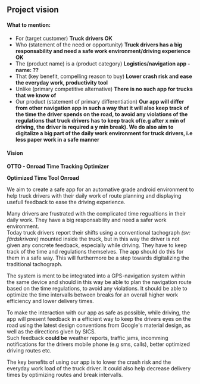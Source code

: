 ## Project vision

#### What to mention:
* For (target customer) <b>Truck drivers OK</b>
* Who (statement of the need or opportunity) <b>Truck drivers has a big responsability and need a safe work environment/driving experience OK</b>
* The (product name) is a (product category) <b>Logistics/navigation app - name: ??</b>
* That (key benefit, compelling reason to buy) <b>Lower crash risk and ease the everyday work, productivity tool</b>
* Unlike (primary competitive alternative) <b>There is no such app for trucks that we know of</b>
* Our product (statement of primary differentiation) <b>Our app will differ from other navigation app in such a way that it will also keep track of the time the driver spends on the road, to avoid any violations of the regulations that truck drivers has to keep track of(e.g after x min of driving, the driver is required a y min break). We do also aim to digitalize a big part of the daily work environment for truck drivers, i.e less paper work in a safe manner</b>

#### Vision

<b>OTTO - Onroad Time Tracking Optimizer

Optimized Time Tool Onroad</b>


We aim to create a safe app for an automative grade android environment to help truck drivers with their daily work of route planning and displaying usefull feedback to ease the driving experience. </br>

Many drivers are frustrated with the complicated time regualtions in their daily work. They have a big responsability and need a safer work environment.</br>
Today truck drivers report their shifts using a conventional tachograph <i>(sv: färdskrivare)</i> mounted inside the truck, but in this way the driver is not given any concrete feedback, especially while driving. They have to keep track of the time and regulations themselves. The app should do this for them in a safe way. This will furthermore be a step towards digitalizing the traditional tachograph.

The system is ment to be integrated into a GPS-navigation system within the same device and should in this way be able to plan the navigation route based on the time regulations, to avoid any violations. It should be able to optimize the time intervalls between breaks for an overall higher work efficiency and lower delivery times.</br>

To make the interaction with our app as safe as possible, while driving, the app will present feedback in a efficient way to keep the drivers eyes on the road using the latest design conventions from Google's material design, as well as the directions given by SICS.</br>
Such feedback <b>could be</b> weather reports, traffic jams, incomming notifications for the drivers mobile phone (e.g sms, calls), better optimized driving routes etc.</br>

The key benefits of using our app is to lower the crash risk and the everyday work load of the truck driver. It could also help decrease delivery times by optimizing routes and break intervalls.


